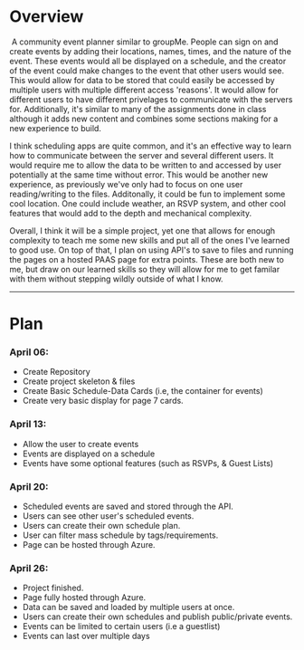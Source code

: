 # Overview

 A community event planner similar to groupMe. People can sign on and create events by adding their locations, names, times, and the nature of the event. These events would all be displayed on a schedule, and the creator of the event could make changes to the event that other users would see. This would allow for data to be stored that could easily be accessed by multiple users with multiple different access 'reasons'. It would allow for different users to have different privelages to communicate with the servers for. Additionally, it's similar to many of the assignments done in class although it adds new content and combines some sections making for a new experience to build.

I think scheduling apps are quite common, and it's an effective way to learn how to communicate between the server and several different users. It would require me to allow the data to be written to and accessed by user potentially at the same time without error. This would be another new experience, as previously we've only had to focus on one user reading/writing to the files. Additonally, it could be fun to implement some cool location. One could include weather, an RSVP system, and other cool features that would add to the depth and mechanical complexity.

Overall, I think it will be a simple project, yet one that allows for enough complexity to teach me some new skills and put all of the ones I've learned to good use. On top of that, I plan on using API's to save to files and running the pages on a hosted PAAS page for extra points. These are both new to me, but draw on our learned skills so they will allow for me to get familar with them without stepping wildly outside of what I know.

---

# Plan

### April 06:
  - Create Repository
  - Create project skeleton & files
  - Create Basic Schedule-Data Cards (i.e, the container for events)
  - Create very basic display for page 7 cards.

### April 13:
  - Allow the user to create events
  - Events are displayed on a schedule
  - Events have some optional features (such as RSVPs, & Guest Lists)

### April 20:
  - Scheduled events are saved and stored through the API.
  - Users can see other user's scheduled events.
  - Users can create their own schedule plan.
  - User can filter mass schedule by tags/requirements.
  - Page can be hosted through Azure.

### April 26:
  - Project finished.
  - Page fully hosted through Azure.
  - Data can be saved and loaded by multiple users at once.
  - Users can create their own schedules and publish public/private events.
  - Events can be limited to certain users (i.e a guestlist)
  - Events can last over multiple days
